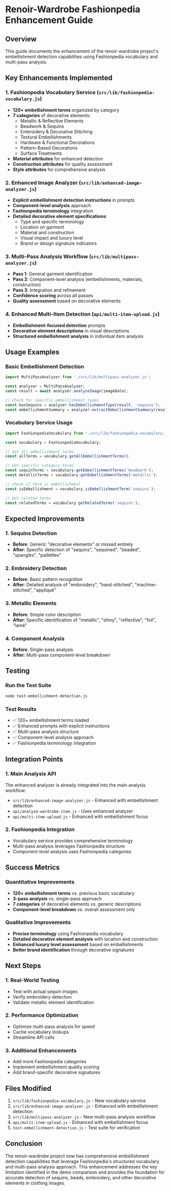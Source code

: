 # Renoir-Wardrobe Fashionpedia Enhancement Guide

## Overview
This guide documents the enhancement of the renoir-wardrobe project's embellishment detection capabilities using Fashionpedia vocabulary and multi-pass analysis.

## Key Enhancements Implemented

### 1. Fashionpedia Vocabulary Service (`src/lib/fashionpedia-vocabulary.js`)
- **120+ embellishment terms** organized by category
- **7 categories** of decorative elements:
  - Metallic & Reflective Elements
  - Beadwork & Sequins
  - Embroidery & Decorative Stitching
  - Textural Embellishments
  - Hardware & Functional Decorations
  - Pattern-Based Decorations
  - Surface Treatments
- **Material attributes** for enhanced detection
- **Construction attributes** for quality assessment
- **Style attributes** for comprehensive analysis

### 2. Enhanced Image Analyzer (`src/lib/enhanced-image-analyzer.js`)
- **Explicit embellishment detection instructions** in prompts
- **Component-level analysis** approach
- **Fashionpedia terminology** integration
- **Detailed decorative element specifications**:
  - Type and specific terminology
  - Location on garment
  - Material and construction
  - Visual impact and luxury level
  - Brand or design signature indicators

### 3. Multi-Pass Analysis Workflow (`src/lib/multipass-analyzer.js`)
- **Pass 1**: General garment identification
- **Pass 2**: Component-level analysis (embellishments, materials, construction)
- **Pass 3**: Integration and refinement
- **Confidence scoring** across all passes
- **Quality assessment** based on decorative elements

### 4. Enhanced Multi-Item Detection (`api/multi-item-upload.js`)
- **Embellishment-focused detection** prompts
- **Decorative element descriptions** in visual descriptions
- **Structured embellishment analysis** in individual item analysis

## Usage Examples

### Basic Embellishment Detection
```javascript
import MultiPassAnalyzer from './src/lib/multipass-analyzer.js';

const analyzer = MultiPassAnalyzer;
const result = await analyzer.analyzeImage(imageData);

// Check for specific embellishment types
const hasSequins = analyzer.hasEmbellishmentType(result, 'sequins');
const embellishmentSummary = analyzer.extractEmbellishmentSummary(result);
```

### Vocabulary Service Usage
```javascript
import FashionpediaVocabulary from './src/lib/fashionpedia-vocabulary.js';

const vocabulary = FashionpediaVocabulary;

// Get all embellishment terms
const allTerms = vocabulary.getAllEmbellishmentTerms();

// Get specific category terms
const sequinTerms = vocabulary.getEmbellishmentTerms('beadwork');
const metallicTerms = vocabulary.getEmbellishmentTerms('metallic');

// Check if term is embellishment
const isEmbellishment = vocabulary.isEmbellishmentTerm('sequins');

// Get related terms
const relatedTerms = vocabulary.getRelatedTerms('sequins');
```

## Expected Improvements

### 1. Sequins Detection
- **Before**: Generic "decorative elements" or missed entirely
- **After**: Specific detection of "sequins", "sequined", "beaded", "spangles", "paillettes"

### 2. Embroidery Detection
- **Before**: Basic pattern recognition
- **After**: Detailed analysis of "embroidery", "hand-stitched", "machine-stitched", "appliqué"

### 3. Metallic Elements
- **Before**: Simple color description
- **After**: Specific identification of "metallic", "shiny", "reflective", "foil", "lamé"

### 4. Component Analysis
- **Before**: Single-pass analysis
- **After**: Multi-pass component-level breakdown

## Testing

### Run the Test Suite
```bash
node test-embellishment-detection.js
```

### Test Results
- ✅ 120+ embellishment terms loaded
- ✅ Enhanced prompts with explicit instructions
- ✅ Multi-pass analysis structure
- ✅ Component-level analysis approach
- ✅ Fashionpedia terminology integration

## Integration Points

### 1. Main Analysis API
The enhanced analyzer is already integrated into the main analysis workflow:
- `src/lib/enhanced-image-analyzer.js` - Enhanced with embellishment detection
- `api/analyze-wardrobe-item.js` - Uses enhanced analyzer
- `api/multi-item-upload.js` - Enhanced with embellishment focus

### 2. Fashionpedia Integration
- Vocabulary service provides comprehensive terminology
- Multi-pass analysis leverages Fashionpedia structure
- Component-level analysis uses Fashionpedia categories

## Success Metrics

### Quantitative Improvements
- **120+ embellishment terms** vs. previous basic vocabulary
- **3-pass analysis** vs. single-pass approach
- **7 categories** of decorative elements vs. generic descriptions
- **Component-level breakdown** vs. overall assessment only

### Qualitative Improvements
- **Precise terminology** using Fashionpedia vocabulary
- **Detailed decorative element analysis** with location and construction
- **Enhanced luxury level assessment** based on embellishments
- **Better brand identification** through decorative signatures

## Next Steps

### 1. Real-World Testing
- Test with actual sequin images
- Verify embroidery detection
- Validate metallic element identification

### 2. Performance Optimization
- Optimize multi-pass analysis for speed
- Cache vocabulary lookups
- Streamline API calls

### 3. Additional Enhancements
- Add more Fashionpedia categories
- Implement embellishment quality scoring
- Add brand-specific decorative signatures

## Files Modified

1. `src/lib/fashionpedia-vocabulary.js` - New vocabulary service
2. `src/lib/enhanced-image-analyzer.js` - Enhanced with embellishment detection
3. `src/lib/multipass-analyzer.js` - New multi-pass analysis workflow
4. `api/multi-item-upload.js` - Enhanced with embellishment focus
5. `test-embellishment-detection.js` - Test suite for verification

## Conclusion

The renoir-wardrobe project now has comprehensive embellishment detection capabilities that leverage Fashionpedia's structured vocabulary and multi-pass analysis approach. This enhancement addresses the key limitation identified in the demo comparison and provides the foundation for accurate detection of sequins, beads, embroidery, and other decorative elements in clothing images.

